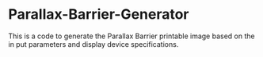 # Parallax-Barrier-Generator
This is a code to generate the Parallax Barrier printable image based on the in put parameters and display device specifications.
